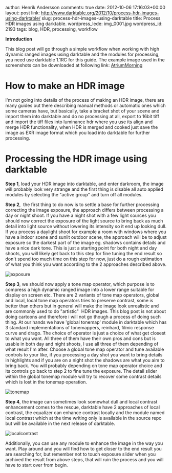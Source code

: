 author: Henrik Andersson
comments: true
date: 2012-10-06 17:16:03+00:00
layout: post
link: http://www.darktable.org/2012/10/process-hdr-images-using-darktable/
slug: process-hdr-images-using-darktable
title: Process HDR images using darktable.
wordpress_lede: img_0001.jpg
wordpress_id: 2193
tags: blog, HDR, processing, workflow

**Introduction**

This blog post will go through a simple workflow when working with high dynamic ranged images using darktable and the modules for processing, you need use darktable 1.1RC for this guide. The example image used in the screenshots can be downloaded at following link: [AtriumMorning](http://www.mpi-inf.mpg.de/resources/hdr/img_hdr/AtriumMorning.exr)


# **How to make an HDR image**


I'm not going into details of the process of making an HDR image, there are many guides out there describing manual methods or automatic ones which some cameras have, but basically, take a bracket shot of your scene and import them into darktable and do no processing at all, export to 16bit tiff and import the tiff files into luminance hdr where you use its align and merge HDR functionality, when HDR is merged and cooked just save the image as EXR image format which you load into darktable for further processing.


# **Processing the HDR image using darktable**


**Step 1**, load your HDR image into darktable, and enter darkroom, the image will probably look very strange and the first thing is disable all auto applied modules by selecting the "active group" and turn off all modules.



**Step 2**,  the first thing to do now is to settle a base for further processing correcting the image exposure, the approach differs between processing a day or night shoot. If you have a night shot with a few light sources you should now correct the exposure of the light source to bring back as much detail into light source without lowering its intensity so it end up looking dull. If you process a daylight shoot for example a room with windows where you have a indoor scene and sunlit outdoor scene, the approach will be to adjust exposure so the darkest part of the image eg. shadows contains details and have a nice dark tone. This is just a starting point for both night and day shoots, you will likely get back to this step for fine tuning the end result so don't spend too much time on this step for now, just do a rough estimation of what you think you want according to the 2 approaches described above.

![exposure]({attach}exposure.jpg)



**Step 3**, we should now apply a tone map operator, which purpose is to compress a high dynamic ranged image into a lower range suitable for display on screen etc. There are 2 variants of tone map operators, global and local, local tone map operators tries to preserve contrast, some is better than others but in general will make the image look unrealistic and are commonly used to do "artistic"  HDR images. This blog post is not about doing cartoons and therefore i will not go though a process of doing such thing. At our hands we have 'global tonemap' module in darktable which has 3 standard implementations of tonemappers, reinhard, filmic response curve and drago. The choice of operator is just a choice of what get closest to what you want. All three of them have their own pros and cons but is usable in both day and night shoots, I use all three of them depending of what result I'm after. Choose a global tone map operator and tune available controls to your like, if you processing a day shot you want to bring details in highlights and if you are on a night shot the shadows are what you aim to bring back. You will probably depending on tone map operator choice and its controls go back to step 2 to fine tune the exposure. The detail slider within the global tonemap module will try to recover some contrast details which is lost in the tonemap operation.

![tonemap]({attach}tonemap.jpg)



**Step 4**, the image can sometimes look somewhat dull and local contrast enhancement comes to the rescue, darktable have 2 approaches of local contrast, the equalizer can enhance contrast locally and the module named local contrast which at the time writing only is available in the source repo but will be available in the next release of darktable.

![localcontrast]({attach}localcontrast.jpg)



Additionally, you can use any module to enhance the image in the way you want. Play around and you will find how to get closer to the end result you are searching for, but remember not to touch exposure slider when you archived the result from above steps, that will ruin the process and you will have to start over from begin.
